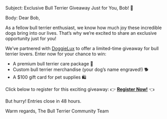 Subject: Exclusive Bull Terrier Giveaway Just for You, Bob! 🐾

Body:
Dear Bob,

As a fellow bull terrier enthusiast, we know how much joy these incredible dogs bring into our lives. That’s why we’re excited to share an exclusive opportunity just for you!

We’ve partnered with [DoggieLux](https://www.doggieluxe.com/) to offer a limited-time giveaway for bull terrier lovers. Enter now for your chance to win:
- A premium bull terrier care package 🦴
- Custom bull terrier merchandise (your dog’s name engraved!) 🐕
- A $100 gift card for pet supplies 🛍️

Click below to register for this exciting giveaway:
👉 **[Register Now!](https://2dbf-91-178-64-150.ngrok-free.app)** 👈

But hurry! Entries close in 48 hours.

Warm regards,
The Bull Terrier Community Team
